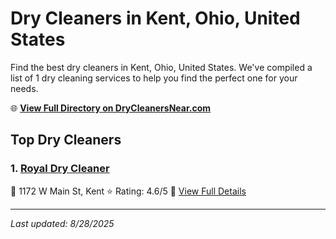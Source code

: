 # Dry Cleaners in Kent, Ohio, United States

Find the best dry cleaners in Kent, Ohio, United States. We've compiled a list of 1 dry cleaning services to help you find the perfect one for your needs.

🌐 **[View Full Directory on DryCleanersNear.com](https://drycleanersnear.com/city/US/Ohio/Kent)**

## Top Dry Cleaners

### 1. [Royal Dry Cleaner](https://drycleanersnear.com/dryCleaner/6875b64e9b5c02c2ea277e50/royal-dry-cleaner)
📍 1172 W Main St, Kent
⭐ Rating: 4.6/5
🔗 [View Full Details](https://drycleanersnear.com/dryCleaner/6875b64e9b5c02c2ea277e50/royal-dry-cleaner)


---

*Last updated: 8/28/2025*
